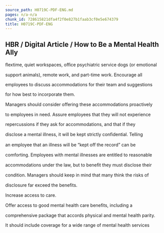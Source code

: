 ```yaml
---
source_path: H0719C-PDF-ENG.md
pages: n/a-n/a
chunk_id: 728615821dfa4f2f0e827b1faab3cf0e5e674379
title: H0719C-PDF-ENG
---
```

## HBR / Digital Article / How to Be a Mental Health Ally

ﬂextime, quiet workspaces, oﬃce psychiatric service dogs (or emotional

support animals), remote work, and part-time work. Encourage all

employees to discuss accommodations for their team and suggestions

for how best to incorporate them.

Managers should consider oﬀering these accommodations proactively

to employees in need. Assure employees that they will not experience

repercussions if they ask for accommodations, and that if they

disclose a mental illness, it will be kept strictly conﬁdential. Telling

an employee that an illness will be “kept oﬀ the record” can be

comforting. Employees with mental illnesses are entitled to reasonable

accommodations under the law, but to beneﬁt they must disclose their

condition. Managers should keep in mind that many think the risks of

disclosure far exceed the beneﬁts.

Increase access to care.

Oﬀer access to good mental health care beneﬁts, including a

comprehensive package that accords physical and mental health parity.

It should include coverage for a wide range of mental health services
